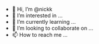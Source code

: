 - 👋 Hi, I’m @nickk
- 👀 I’m interested in ...
- 🌱 I’m currently learning ...
- 💞️ I’m looking to collaborate on ...
- 📫 How to reach me ...

<!---
nickk/nickk is a ✨ special ✨ repository because its `README.md` (this file) appears on your GitHub profile.
You can click the Preview link to take a look at your changes.
--->
